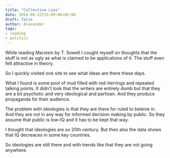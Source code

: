 ```yaml
---
title: "Collective Lies"
date: 2019-09-22T15:09:06+05:00
draft: false
author: Alexander
tags:
- reading
- politics
---
```


While reading Marxism by T. Sowell I cought myself on thoughts that
the stuff is not as ugly as what is claimed to be applications of it.
The stuff even felt attractive in theory.

So I quickly visited one site to see what ideas are there these days.

What I found is some pool of mud filled with red-herrings and repeated talking points.
It didn't look that the writers are entirely dumb but that they are a bit psychotic and very ideological and partisan.
And they produce propaganda for their audience.

The problem with ideologies is that they are there for ruled to beleive in.
And they are not in any way for informed decision making by public.
So they assume that public is low-IQ and it has to be kept that way.

I thought that ideologies are so 20th century.
But then also the data shows that IQ decreaces in some key countries.

So ideologies are still there and with trends like that they are not going anywhere.
